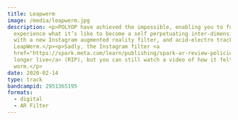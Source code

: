 ```yaml
---
title: Leapwerm
image: /media/leapwerm.jpg
description: <p>POLYOP have achieved the impossible, enabling you to fully
  experience what it’s like to become a self perpetuating inter-dimensional worm
  with a new Instagram augmented reality filter, and acid-electro track
  LeapWerm.</p><p>Sadly, the Instagram filter <a
  href="https://spark.meta.com/learn/publishing/spark-ar-review-policies/">is no
  longer live</a> (RIP), but you can still watch a video of how it felt to be a
  worm.</p>
date: 2020-02-14
type: track
bandcampid: 2951365195
formats:
  - digital
  - AR Filter
---
```


